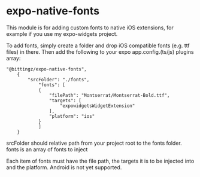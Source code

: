 # expo-native-fonts

This module is for adding custom fonts to native iOS extensions, for example if you use my expo-widgets project.

To add fonts, simply create a folder and drop iOS compatible fonts (e.g. ttf files) in there. Then add the following to your expo app.config.(ts/js) plugins array:

```
"@bittingz/expo-native-fonts",
    {
        "srcFolder": "./fonts",
            "fonts": [
            {
                "filePath": "Montserrat/Montserrat-Bold.ttf",
                "targets": [
                    "expowidgetsWidgetExtension"
                ],
                "platform": "ios"
            }
            ]
    }
```

srcFolder should relative path from your project root to the fonts folder.
fonts is an array of fonts to inject

Each item of fonts must have the file path, the targets it is to be injected into and the platform. Android is not yet supported.
